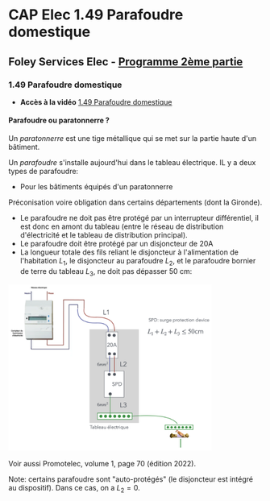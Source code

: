 # CAP Elec 1.49 Parafoudre domestique
## Foley Services Elec - [Programme 2ème partie](../2eme_partie/README.md)

### 1.49 Parafoudre domestique

- **Accès à la vidéo** [1.49 Parafoudre domestique](https://youtu.be/PvcWnjI9txw)

#### Parafoudre ou paratonnerre ?

Un *paratonnerre* est une tige métallique qui se met sur la partie haute d'un bâtiment.

Un *parafoudre* s'installe aujourd'hui dans le tableau électrique. IL y a deux types de parafoudre:

- Pour les bâtiments équipés d'un paratonnerre

Préconisation voire obligation dans certains départements (dont la Gironde).

- Le parafoudre ne doit pas être protégé par un interrupteur différentiel, il est donc en amont du tableau (entre le réseau de distribution d'électricité et le tableau de distribution principal).
- Le parafoudre doit être protégé par un disjoncteur de 20A
- La longueur totale des fils reliant le disjoncteur à l'alimentation de l'habitation $L_1$, le disjoncteur au parafoudre $L_2$, et le parafoudre bornier de terre du tableau $L_3$, ne doit pas dépasser 50 cm:

<img src="./images/Parafoudre.png" width="80%">

Voir aussi Promotelec, volume 1, page 70 (édition 2022).

Note: certains parafoudre sont "auto-protégés" (le disjoncteur est intégré au dispositif). Dans ce cas, on a $L_2 = 0$.
